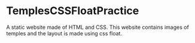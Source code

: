 # TemplesCSSFloatPractice
A static website made of HTML and CSS. This website contains images of temples and the layout is made using css float.
